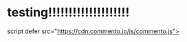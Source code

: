 <h1>testing!!!!!!!!!!!!!!!!!!!!</h1>

script defer src="https://cdn.commento.io/js/commento.js"></script>
<div id="commento"></div>